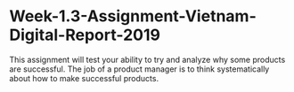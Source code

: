 # Week-1.3-Assignment-Vietnam-Digital-Report-2019
This assignment will test your ability to try and analyze why some products are successful. The job of a product manager is to think systematically about how to make successful products.

